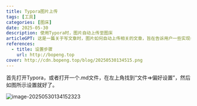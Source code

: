 ```yaml
---
title: Typora图片上传
tags: [工具]
categories: [图床]
date: 2025-05-30
description: 使用Typora时，图片自动上传至图床
articleGPT: 这是一篇关于写文章时，图片如何自动上传相关的文章，旨在告诉用户一些实现步骤。
references:
  - title: 设置步骤
    url: http://bopeng.top
cover: http://cdn.bopeng.top/blog/20250530134515.png
---
```




首先打开Typora，或者打开一个.md文件，在左上角找到“文件=>偏好设置”，然后如图所示设置就好了。

![image-20250530134152323](http://cdn.bopeng.top/blog/image-20250530134152323.png)